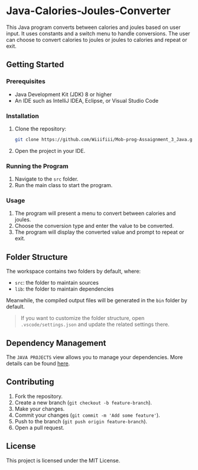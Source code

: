 # Java-Calories-Joules-Converter

This Java program converts between calories and joules based on user input. It uses constants and a switch menu to handle conversions. The user can choose to convert calories to joules or joules to calories and repeat or exit.

## Getting Started

### Prerequisites

- Java Development Kit (JDK) 8 or higher
- An IDE such as IntelliJ IDEA, Eclipse, or Visual Studio Code

### Installation

1. Clone the repository:
    ```bash
    git clone https://github.com/Wiiifiii/Mob-prog-Assaignment_3_Java.git
    ```
2. Open the project in your IDE.

### Running the Program

1. Navigate to the `src` folder.
2. Run the main class to start the program.

### Usage

1. The program will present a menu to convert between calories and joules.
2. Choose the conversion type and enter the value to be converted.
3. The program will display the converted value and prompt to repeat or exit.

## Folder Structure

The workspace contains two folders by default, where:

- `src`: the folder to maintain sources
- `lib`: the folder to maintain dependencies

Meanwhile, the compiled output files will be generated in the `bin` folder by default.

> If you want to customize the folder structure, open `.vscode/settings.json` and update the related settings there.

## Dependency Management

The `JAVA PROJECTS` view allows you to manage your dependencies. More details can be found [here](https://github.com/microsoft/vscode-java-dependency#manage-dependencies).

## Contributing

1. Fork the repository.
2. Create a new branch (`git checkout -b feature-branch`).
3. Make your changes.
4. Commit your changes (`git commit -m 'Add some feature'`).
5. Push to the branch (`git push origin feature-branch`).
6. Open a pull request.

## License

This project is licensed under the MIT License.
